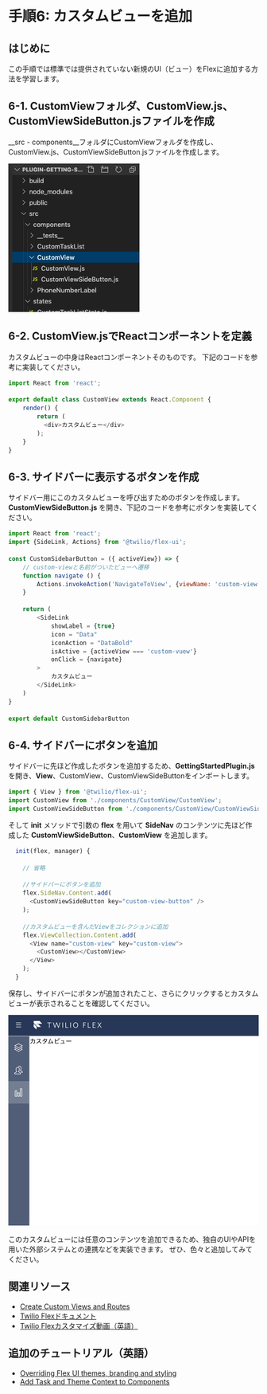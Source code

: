#  手順6: カスタムビューを追加
## はじめに
この手順では標準では提供されていない新規のUI（ビュー）をFlexに追加する方法を学習します。

## 6-1. CustomViewフォルダ、CustomView.js、CustomViewSideButton.jsファイルを作成

__src - components__フォルダにCustomViewフォルダを作成し、CustomView.js、CustomViewSideButton.jsファイルを作成します。

![CustomView 構造](../assets/02-CustomView-Structure.png "CustomView 構造")


## 6-2. CustomView.jsでReactコンポーネントを定義

カスタムビューの中身はReactコンポーネントそのものです。
下記のコードを参考に実装してください。

```js
import React from 'react';

export default class CustomView extends React.Component {
    render() {
        return (
          <div>カスタムビュー</div>
        );
    }   
}
```

## 6-3. サイドバーに表示するボタンを作成

サイドバー用にこのカスタムビューを呼び出すためのボタンを作成します。__CustomViewSideButton.js__ を開き、下記のコードを参考にボタンを実装してください。

```js
import React from 'react';
import {SideLink, Actions} from '@twilio/flex-ui';

const CustomSidebarButton = ({ activeView}) => {
    // custom-viewと名前がついたビューへ遷移
    function navigate () {
        Actions.invokeAction('NavigateToView', {viewName: 'custom-view'});
    }

    return (
        <SideLink
            showLabel = {true}
            icon = "Data"
            iconAction = "DataBold"
            isActive = {activeView === 'custom-vuew'}
            onClick = {navigate}
        >
            カスタムビュー
        </SideLink>
    )
}

export default CustomSidebarButton
```

## 6-4. サイドバーにボタンを追加

サイドバーに先ほど作成したボタンを追加するため、__GettingStartedPlugin.js__ を開き、__View__、CustomView、CustomViewSideButtonをインポートします。

```js
import { View } from '@twilio/flex-ui';
import CustomView from './components/CustomView/CustomView';
import CustomViewSideButton from './components/CustomView/CustomViewSideButton';
```

そして __init__ メソッドで引数の __flex__ を用いて __SideNav__ のコンテンツに先ほど作成した __CustomViewSideButton__、__CustomView__ を追加します。

```ts
  init(flex, manager) {
    
    // 省略

    //サイドバーにボタンを追加
    flex.SideNav.Content.add(
      <CustomViewSideButton key="custom-view-button" />
    );

    //カスタムビューを含んだViewをコレクションに追加
    flex.ViewCollection.Content.add(
      <View name="custom-view" key="custom-view">
        <CustomView></CustomView>
      </View>
    );
  }
```

保存し、サイドバーにボタンが追加されたこと、さらにクリックするとカスタムビューが表示されることを確認してください。

![カスタムビュー](../assets/02-Custom-View.png "カスタムビュー")

このカスタムビューには任意のコンテンツを追加できるため、独自のUIやAPIを用いた外部システムとの連携などを実装できます。
ぜひ、色々と追加してみてください。

## 関連リソース

- [Create Custom Views and Routes](https://www.twilio.com/docs/flex/custom-views-and-routes)
- [Twilio Flexドキュメント](https://www.twilio.com/docs/flex)
- [Twilio Flexカスタマイズ動画（英語）](https://www.youtube.com/watch?v=r5jMRtmoHaw&list=PLqrz4nXepkz4wXHPRc1NdPEajPJ8cbNKI)

## 追加のチュートリアル（英語）
- [Overriding Flex UI themes, branding and styling ](https://www.twilio.com/docs/flex/overriding-themes-branding-and-styling)
- [Add Task and Theme Context to Components](https://www.twilio.com/docs/flex/ui/add-component-context)
